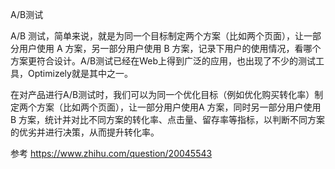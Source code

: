 A/B测试


A/B 测试，简单来说，就是为同一个目标制定两个方案（比如两个页面），让一部分用户使用 A 方案，另一部分用户使用 B 方案，记录下用户的使用情况，看哪个方案更符合设计。A/B测试已经在Web上得到广泛的应用，也出现了不少的测试工具，Optimizely就是其中之一。

在对产品进行A/B测试时，我们可以为同一个优化目标（例如优化购买转化率）制定两个方案（比如两个页面），让一部分用户使用A 方案，同时另一部分用户使用 B 方案，统计并对比不同方案的转化率、点击量、留存率等指标，以判断不同方案的优劣并进行决策，从而提升转化率。


参考
https://www.zhihu.com/question/20045543



